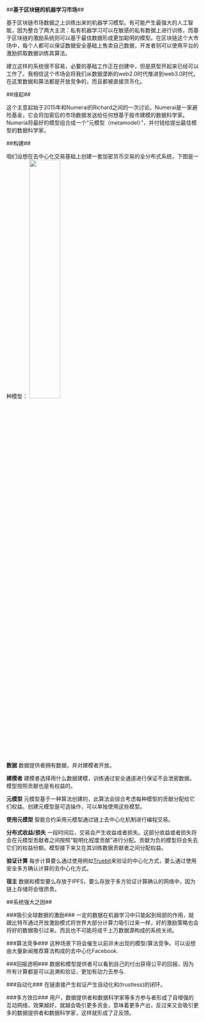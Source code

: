 ##**基于区块链的机器学习市场**##

基于区块链市场数据之上训练出来的机器学习模型。有可能产生最强大的人工智能，因为整合了两大主流：私有机器学习可以在敏感的私有数据上进行训练，而基于区块链的激励系统则可以基于最佳数据形成更加聪明的模型。在区块链这个大市场中，每个人都可以保证数据安全基础上售卖自己数据，开发者则可以使用平台的激励抓取数据训练其算法。

建立这样的系统很不容易，必要的基础工作正在创建中，但是原型开起来已经可以工作了。我相信这个市场会将我们从数据垄断的web2.0时代推进到web3.0时代，在这里数据和算法都是开放竞争的，而且都被直接货币化。

##缘起##

这个主意起始于2015年和Numerai的Richard之间的一次讨论。Numerai是一家避险基金，它会将加密后的市场数据发送给任何想基于股市建模的数据科学家。Numeria将最好的模型组合成一个“元模型（metamodel）”，并付钱给提出最佳模型的数据科学家。

##构建##

咱们设想在去中心化交易基础上创建一套加密货币交易的全分布式系统，下图是一种模型：
<img src="https://cdn-images-1.medium.com/max/1200/1*Gijb5M3zuLRbXaDmVAS0JA.jpeg" width="40%" alt=""/>

**数据** 数据提供者拥有数据，并对建模者开放。

**建模者** 建模者选择用什么数据建模，训练通过安全通道进行保证不会泄密数据。模型按照贡献也是有权益的。

**元模型** 元模型基于一种算法创建的，此算法会综合考虑每种模型的贡献分配给它们权益。创建元模型是可选操作，可以单独使用这些模型。

**使用元模型** 智能合约采用元模型通过链上去中心化机制进行编程交易。

**分布式收益/损失** 一段时间后，交易会产生收益或者损失。这部分收益或者损失将会在元模型贡献者之间按照“聪明化程度贡献”进行分配。贡献为负的模型将会失去它们的权益份额。模型接下来又在其训练数据贡献者之间分配权益。

**验证计算** 每步计算要么通过使用例如[Truebit](http://truebit.io)来验证的中心化方式，要么通过使用安全多方确认计算的去中心化方式。

**宿主** 数据和模型要么存放于IPFS，要么存放于多方验证计算确认的网络中，因为链上存储将会很昂贵。

##系统强大之因##

###吸引全球数据的激励###
一定的数据在机器学习中只能起到局部的作用，就跟比特币通过开放激励模式将世界大部分计算力吸引过来一样，好的激励策略也会将好的数据吸引过来。而且也不可能将成千上万数据源构成的系统关闭。

###算法竞争###
这种场景下将会催生以前并未出现的模型/算法竞争。可以设想由大量新闻推荐算法构成的去中心化Facebook.

###回报透明###
数据和模型提供者可以看到自己的付出获得公平的回报，因为所有计算都是可以追溯和验证，更加有动力去参与.

###自动化###
在链直接产生权证产生自动化和(trustless)的闭环。

###多方效应###
用户，数据提供者和数据科学家等多方参与者形成了自增强的互动网络，效果越好，就越会吸引更多资金，意味着更多产出，反过来又会吸引更多的数据提供者和数据科学家，这样就形成了正反馈。






